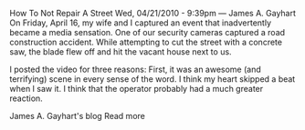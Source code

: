 How To Not Repair A Street
Wed, 04/21/2010 - 9:39pm — James A. Gayhart
On Friday, April 16, my wife and I captured an event that inadvertently became a media sensation. One of our security cameras captured a road construction accident. While attempting to cut the street with a concrete saw, the blade flew off and hit the vacant house next to us.

I posted the video for three reasons: First, it was an awesome (and terrifying) scene in every sense of the word. I think my heart skipped a beat when I saw it. I think that the operator probably had a much greater reaction.

James A. Gayhart's blog
Read more